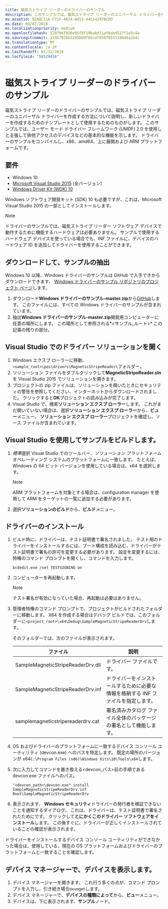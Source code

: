 ```yaml
---
title: 磁気ストライプ リーダーのドライバーのサンプル
description: このサンプルでは、磁気ストライプ リーダーのユニバーサル ドライバーを作成する方法について説明し、新しいドライバーを作成するためのテンプレートとしてためのものです。
ms.assetid: 92A8C116-F71F-4A74-A453-44C14297BCDD
ms.date: 09/07/2018
ms.localizationpriority: medium
ms.openlocfilehash: 529796f950e95f8f19ba8d11af8abd527f1e5c4a
ms.sourcegitcommit: a33b7978e22d5bb9f65ca7056f955319049a2e4c
ms.translationtype: MT
ms.contentlocale: ja-JP
ms.lasthandoff: 01/31/2019
ms.locfileid: "56529436"
---
```

# <a name="magnetic-stripe-reader-driver-sample"></a>磁気ストライプ リーダーのドライバーのサンプル

磁気ストライプ リーダーのドライバーのサンプルでは、磁気ストライプ リーダーのユニバーサル ドライバーを作成する方法について説明し、新しいドライバーを作成するためのテンプレートとして使用するためのものがします。 このサンプルでは、ユーザー モード ドライバー フレームワーク (UMDF) 2.0 を使用しと主張して排他アクセスのデバイスなどの基本的な機能を示します。 ドライバーのサンプルをコンパイルし、x86、amd64、上に展開および ARM プラットフォームです。

## <a name="requirements"></a>要件

-   Windows 10
-   [Microsoft Visual Studio 2015](https://go.microsoft.com/fwlink/p/?LinkId=533470) (全バージョン)
-   [Windows Driver Kit (WDK) 10](https://go.microsoft.com/fwlink/p/?LinkId=733614)

Windows ソフトウェア開発キット (SDK) 10 も必要ですが、これは、Microsoft Visual Studio 2015 の一部としてインストールします。

> [!NOTE]
> ドライバーのサンプルでは、磁気ストライプ リーダー ソフトウェア デバイスで動作するために機能するハードウェアは必要ありません。 サンプルで使用するハードウェア デバイスを使っている場合でも、INF ファイルに、デバイスのハードウェア ID を追加してドライバーを使用することができます。

## <a name="download-and-extract-the-sample"></a>ダウンロードして、サンプルの抽出

Windows 10 以降、Windows ドライバーのサンプルは GitHub で入手できからダウンロードできます、 [Windows ドライバーのサンプル リポジトリのプロジェクト ページ](https://go.microsoft.com/fwlink/p/?LinkId=616507)します。

1.  ダウンロード**Windows ドライバーのサンプル-master.zip**から[GitHub](https://go.microsoft.com/fwlink/p/?LinkID=623296)します。 このファイルには、すべての Windows ドライバーのサンプルが含まれています。
2.  抽出**Windows ドライバーのサンプル-master.zip**開発用コンピューターに任意の場所にします。 この場所として参照される*&lt;サンプル\_ルート&gt;* この記事の残りの部分。

## <a name="open-the-driver-solution-in-visual-studio"></a>Visual Studio でのドライバー ソリューションを開く

1.  Windows エクスプ ローラーに移動、`<sample_root>\pos\drivers\MagneticStripeReader\`フォルダー。
2.  ソリューション ファイルをダブルクリックして**MagneticStripeReader.sln**を Visual Studio 2015 でソリューションを開きます。
3.  プロジェクトの zip ファイルは、ソリューションを開いたときにセキュリティの警告を参照してください、インターネットからダウンロードされました。 クリックすると**OK**プロジェクトの読み込みが完了します。
4.  Visual Studio で、検索**ソリューション エクスプ ローラー**します。 これがまだ開いていない場合は、選択**ソリューション エクスプ ローラー**から、**ビュー**メニュー。 **ソリューション エクスプ ローラー**プロジェクトを確認し、ソース ファイルが含まれています。

## <a name="build-the-sample-using-visual-studio"></a>Visual Studio を使用してサンプルをビルドします。

1.  *標準*選択 Visual Studio でのツールバー、*ソリューション プラットフォーム*オペレーティング システムのプラットフォームに一致します。 たとえば、Windows の 64 ビット バージョンを使用している場合は、x64 を選択します。
    > [!NOTE]
    > ARM プラットフォームを対象とする場合は、configuration manager を使用して ARM をターゲットの一覧に追加する必要があります。

2.  選択**ソリューションのビルド**から、**ビルド**メニュー。

## <a name="install-the-driver"></a>ドライバーのインストール

1.  ビルド時に、ドライバーは、テスト証明書で署名されました。 テスト用のドライバーをインストールするには、ブート構成を読み込む、ドライバーがテスト証明書で署名の許可を変更する必要があります。 設定を変更するには、特権のコマンド プロンプトを開くし、コマンドを入力します。

    `bcdedit.exe /set TESTSIGNING on`

2.  コンピューターを再起動します。
    > [!NOTE]
    > テスト署名が有効になっていた場合、再起動は必要はありません。

     

3.  管理者特権のコマンド プロンプトで、プロジェクトがビルドされたフォルダーに移動します。 X64 を作成する場合はデバッグ ビルドでは、このフォルダーに`<project_root>\x64\Debug\SampleMagneticStripeReaderDrv`します。

    そのフォルダーでは、次のファイルが表示されます。

    | ファイル                              | 説明                                                                  |
    |-----------------------------------|------------------------------------------------------------------------------|
    | SampleMagneticStripeReaderDrv.dll | ドライバー ファイルです。                                                             |
    | SampleMagneticStripeReaderDrv.inf | ドライバーをインストールするために必要な情報を格納する INF ファイルを指定します。          |
    | samplemagneticstripereaderdrv.cat | 署名済みカタログ ファイル全体のパッケージの署名として機能します。 |

     

4.  OS およびドライバーのプラットフォームに一致するデバイス コンソール ユーティリティ (devcon.exe) へのパスを特定します。 既定の場所のバージョンが x64`C:\Program Files (x86)\Windows Kits\10\Tools\x64`します。
5.  次に入力してコマンドを置き換える&lt;devcon\_パス&gt;前の手順である devcon.exe ファイルへのパス。

    `"<devcon_path>\devcon.exe" install SampleMagneticStripeReaderDrv.inf Root\SampleMagneticStripeReaderDrv`

6.  表示されます、 **Windows セキュリティ**ドライバーの発行者を検証できないことを通知するダイアログ。 これは、ドライバーは、テスト証明書で署名されたためにです。 クリックして**とにかくこのドライバー ソフトウェアをインストール**します。 この後すぐに、ドライバーが正しくインストールされていることの確認が表示されます。

ドライバーをインストールするデバイス コンソール ユーティリティができなかった場合は、使用している、現在の OS プラットフォームおよびドライバーのプラットフォームと一致することを確認します。

## <a name="view-the-device-in-device-manager"></a>デバイス マネージャーで、デバイスを表示します。

1.  デバイス マネージャーを開きます。 これ行う多くの点が、コマンド プロンプトを入力し、引き続き場合`devmgmt`します。
2.  デバイス マネージャーで、**デバイスの種類によって**から、**ビュー**メニュー。
3.  デバイスは、下に表示されます、**サンプル**ノード。
